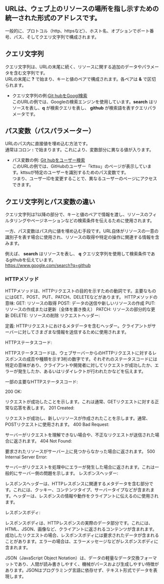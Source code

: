 ## URLは、ウェブ上のリソースの場所を指し示すための統一された形式のアドレスです。
一般的に、プロトコル（http、httpsなど）、ホスト名、オプションでポート番号、パス、そしてクエリ文字列で構成されます。  

## クエリ文字列
クエリ文字列は、URLの末尾に続く、リソースに関する追加のデータやパラメータを含む文字列です。  
URLの末尾に **?** で始まり、キーと値のペアで構成されます。各ペアは **&** で区切られます。  
 - クエリ文字列の例:[Git hubをGoogl検索](https://www.google.com/search?q=github)  
  このURLの例では、Googleの検索エンジンを使用しています。**search** はリソースを表し、**q** が検索クエリを表し、 **github** が検索語を表すクエリパラメータです。

## パス変数（パスパラメーター）
URLのパス内に直接値を埋め込む方法です。  
通常はコロン **:** で始まります。これにより、変数部分に異なる値が入ります。
 - パス変数の例: [Git hubをユーザー検索](https://github.com/kttsu)  
   このURLの例では、GitHubのユーザー「kttsu」のページが表示しています。kttsuが特定のユーザーを識別するためのパス変数です。  
   つまり、ユーザーIDを変更することで、異なるユーザーのページにアクセスできます。

## クエリ文字列とパス変数の違い
クエリ文字列は?以降の部分で、キーと値のペアで情報を渡し、リソースのフィルタリングやページネーションなどの検索条件を伝えるために使用されます。　　

一方、パス変数はパス内に値を埋め込む手段です。URL自体がリソースの一意の識別子を表す場合に使用され、リソースの取得や特定の操作に関連する情報を含みます。  

例えば、 **search** はリソースを表し、 **q** クエリ文字列を使用して検索条件であるgithubを伝えています。  
https://www.google.com/search?q=github  






### HTTPメソッド
HTTPメソッドは、HTTPリクエストの目的を示すための動詞です。主要なものにはGET、POST、PUT、PATCH、DELETEなどがあります。
HTTPメソッドの意味:
GET: リソースの取得
POST: データの送信や新しいリソースの作成
PUT: リソースの作成または更新（全体を置き換え）
PATCH: リソースの部分的な更新
DELETE: リソースの削除
リクエストヘッダー:

定義: HTTPリクエストにおけるメタデータを含むヘッダー。クライアントがサーバーに対してさまざまな情報を送信するために使用されます。

HTTPステータスコード:

HTTPステータスコードは、ウェブサーバーからのHTTPリクエストに対するレスポンスの成否や種類を示す3桁の数字です。それぞれのステータスコードには特定の意味があり、クライアントや開発者に対してリクエストが成功したか、エラーが発生したか、あるいはリダイレクトが行われたかなどを伝えます。

一部の主要なHTTPステータスコード:

200 OK:

リクエストが成功したことを示します。これは通常、GETリクエストに対する正常な応答を表します。
201 Created:

リクエストが成功し、新しいリソースが作成されたことを示します。通常、POSTリクエストに使用されます。
400 Bad Request:

サーバーがリクエストを理解できない場合や、不正なリクエストが送信された場合に返されます。
404 Not Found:

要求されたリソースがサーバー上に見つからなかった場合に返されます。
500 Internal Server Error:

サーバーがリクエストを処理中にエラーが発生した場合に返されます。これは一般的にサーバー側の問題を示します。
レスポンスヘッダー:

レスポンスヘッダーは、HTTPレスポンスに関連するメタデータを含む部分です。これには、クッキー、コンテンツタイプ、サーバータイプなどが含まれます。ヘッダーは、レスポンスの情報や動作をクライアントに伝えるのに使用されます。

レスポンスボディ:

レスポンスボディは、HTTPレスポンスの実際のデータ部分です。これには、HTML、JSON、画像など、クライアントに返されるコンテンツが含まれます。成功したリクエストの場合、レスポンスボディには要求されたデータが含まれることがあります。エラーの場合は、エラーメッセージなどがレスポンスボディに含まれます。


JSON（JavaScript Object Notation）は、データの軽量なデータ交換フォーマットであり、人間が読み書きしやすく、機械がパースおよび生成しやすい特徴があります。JSONはプログラミング言語に依存せず、テキスト形式でデータを表現します。
